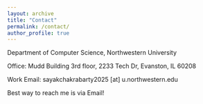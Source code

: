 ```yaml
---
layout: archive
title: "Contact"
permalink: /contact/
author_profile: true
---
```

Department of Computer Science, Northwestern University<br>

Office: Mudd Building 3rd floor, 2233 Tech Dr, Evanston, IL 60208<br>

Work Email: sayakchakrabarty2025 [at] u.northwestern.edu<br>

<!-- Personal Email: pidnas94335@gmail.com<br> -->
Best way to reach me is via Email!